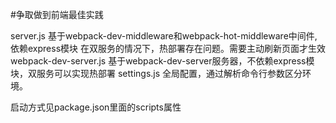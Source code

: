 #争取做到前端最佳实践


server.js
    基于webpack-dev-middleware和webpack-hot-middleware中间件,依赖express模块
    在双服务的情况下，热部署存在问题。需要主动刷新页面才生效
webpack-dev-server.js 
    基于webpack-dev-server服务器，不依赖express模块，双服务可以实现热部署
settings.js
    全局配置，通过解析命令行参数区分环境。
    
启动方式见package.json里面的scripts属性    





